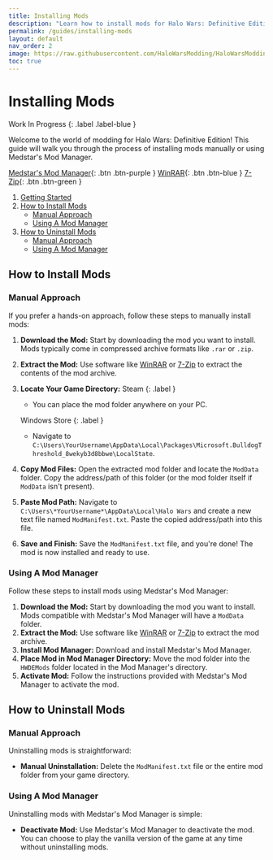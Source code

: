 ```yaml
---
title: Installing Mods
description: "Learn how to install mods for Halo Wars: Definitive Edition"
permalink: /guides/installing-mods
layout: default
nav_order: 2
image: https://raw.githubusercontent.com/HaloWarsModding/HaloWarsModding.github.io/master/resources/images/metadata/header.png
toc: true
---
```


# Installing Mods

Work In Progress
{: .label .label-blue }

Welcome to the world of modding for Halo Wars: Definitive Edition! This guide will walk you through the process of installing mods manually or using Medstar's Mod Manager.

[Medstar's Mod Manager](https://www.moddb.com/downloads/start/226029?referer=https%3A%2F%2Fwww.moddb.com%2Fmods%2Fhalo-wars-de-mod-manager%2Fdownloads){: .btn .btn-purple }
[WinRAR](https://www.win-rar.com/download.html){: .btn .btn-blue } [7-Zip](https://www.7-zip.org/download.html){: .btn .btn-green }


1. [Getting Started](#getting-started)
2. [How to Install Mods](#how-to-install-mods)
   - [Manual Approach](#manual-approach)
   - [Using A Mod Manager](#using-a-mod-manager)
3. [How to Uninstall Mods](#how-to-uninstall-mods)
   - [Manual Approach](#manual-approach-1)
   - [Using A Mod Manager](#using-a-mod-manager-1)

## How to Install Mods

### Manual Approach

If you prefer a hands-on approach, follow these steps to manually install mods:

1. **Download the Mod:** Start by downloading the mod you want to install. Mods typically come in compressed archive formats like `.rar` or `.zip`.
2. **Extract the Mod:** Use software like [WinRAR](https://www.win-rar.com/download.html) or [7-Zip](https://www.7-zip.org/download.html) to extract the contents of the mod archive.

3. **Locate Your Game Directory:**
    Steam
    {: .label }
    
   - You can place the mod folder anywhere on your PC.

   Windows Store
    {: .label }
    
   - Navigate to `C:\Users\YourUsername\AppData\Local\Packages\Microsoft.BulldogThreshold_8wekyb3d8bbwe\LocalState`.
4. **Copy Mod Files:** Open the extracted mod folder and locate the `ModData` folder. Copy the address/path of this folder (or the mod folder itself if `ModData` isn't present).
5. **Paste Mod Path:** Navigate to `C:\Users\*YourUsername*\AppData\Local\Halo Wars` and create a new text file named `ModManifest.txt`. Paste the copied address/path into this file.
6. **Save and Finish:** Save the `ModManifest.txt` file, and you're done! The mod is now installed and ready to use.

### Using A Mod Manager

Follow these steps to install mods using Medstar's Mod Manager:

1. **Download the Mod:** Start by downloading the mod you want to install. Mods compatible with Medstar's Mod Manager will have a `ModData` folder.
2. **Extract the Mod:** Use software like [WinRAR](https://www.win-rar.com/download.html) or [7-Zip](https://www.7-zip.org/download.html) to extract the mod archive.
3. **Install Mod Manager:** Download and install Medstar's Mod Manager.
4. **Place Mod in Mod Manager Directory:** Move the mod folder into the `HWDEMods` folder located in the Mod Manager's directory.
5. **Activate Mod:** Follow the instructions provided with Medstar's Mod Manager to activate the mod.

## How to Uninstall Mods

### Manual Approach

Uninstalling mods is straightforward:

- **Manual Uninstallation:** Delete the `ModManifest.txt` file or the entire mod folder from your game directory.

### Using A Mod Manager

Uninstalling mods with Medstar's Mod Manager is simple:

- **Deactivate Mod:** Use Medstar's Mod Manager to deactivate the mod. You can choose to play the vanilla version of the game at any time without uninstalling mods.
